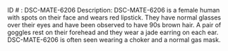 ID # : DSC-MATE-6206
Description: DSC-MATE-6206 is a female human with spots on their face and wears red lipstick. They have normal glasses over their eyes and have been observed to have 90s brown hair. A pair of goggles rest on their forehead and they wear a jade earring on each ear. DSC-MATE-6206 is often seen wearing a choker and a normal gas mask.